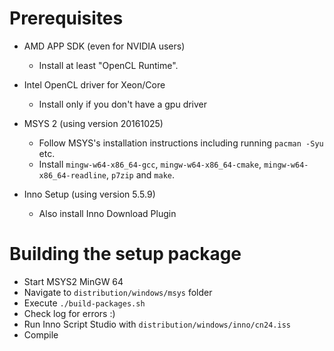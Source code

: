 # Prerequisites

- AMD APP SDK (even for NVIDIA users)
  - Install at least "OpenCL Runtime".

- Intel OpenCL driver for Xeon/Core
  - Install only if you don't have a gpu driver

- MSYS 2 (using version 20161025)
  - Follow MSYS's installation instructions including running `pacman -Syu` etc.
  - Install `mingw-w64-x86_64-gcc`, `mingw-w64-x86_64-cmake`, `mingw-w64-x86_64-readline`, `p7zip` and `make`.

- Inno Setup (using version 5.5.9)
  - Also install Inno Download Plugin

# Building the setup package

- Start MSYS2 MinGW 64
- Navigate to `distribution/windows/msys` folder
- Execute `./build-packages.sh`
- Check log for errors :)
- Run Inno Script Studio with `distribution/windows/inno/cn24.iss`
- Compile
